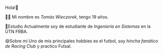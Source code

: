 Hola!👋 

🙋‍♂️ Mi nombre es *Tomás Wieczorek*, tengo 19 años.

📖Estudio
Actualmente soy de estudiante de *Ingeniería en Sistemas* en la UTN FRBA.

😄Sobre mi
Uno de mis principales hobbies es el futbol, soy *hincha fanático de Racing Club* y practico Futsal.

